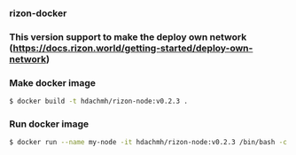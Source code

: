 ### rizon-docker

### This version support to make the deploy own network (https://docs.rizon.world/getting-started/deploy-own-network)

### Make docker image
```bash
$ docker build -t hdachmh/rizon-node:v0.2.3 .
```

### Run docker image
```bash
$ docker run --name my-node -it hdachmh/rizon-node:v0.2.3 /bin/bash -c "/root/rizon-setup.sh"
```
